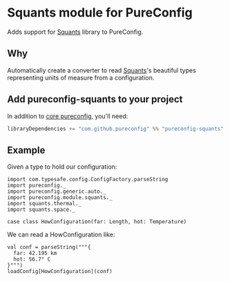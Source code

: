 # Squants module for PureConfig

Adds support for [Squants](http://www.squants.com/) library to PureConfig.

## Why

Automatically create a converter to read [Squants](http://www.squants.com/)'s beautiful types representing units of measure from a configuration.

## Add pureconfig-squants to your project

In addition to [core pureconfig](https://github.com/pureconfig/pureconfig), you'll need:

```scala
libraryDependencies += "com.github.pureconfig" %% "pureconfig-squants" % "0.10.1"
```

## Example

Given a type to hold our configuration:

```tut:silent
import com.typesafe.config.ConfigFactory.parseString
import pureconfig._
import pureconfig.generic.auto._
import pureconfig.module.squants._
import squants.thermal._
import squants.space._

case class HowConfiguration(far: Length, hot: Temperature)
```

We can read a HowConfiguration like:

```tut:book
val conf = parseString("""{
  far: 42.195 km
  hot: 56.7° C
}""")
loadConfig[HowConfiguration](conf)
```

